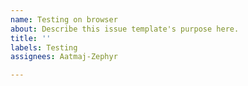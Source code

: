 ```yaml
---
name: Testing on browser
about: Describe this issue template's purpose here.
title: ''
labels: Testing
assignees: Aatmaj-Zephyr

---
```



